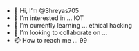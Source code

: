- 👋 Hi, I’m @Shreyas705
- 👀 I’m interested in ... IOT 
- 🌱 I’m currently learning ... ethical hacking 
- 💞️ I’m looking to collaborate on ...
- 📫 How to reach me ... 99


<!---
Shreyas705/Shreyas705 is a ✨ special ✨ repository because its `README.md` (this file) appears on your GitHub profile.
You can click the Preview link to take a look at your changes.
--->
